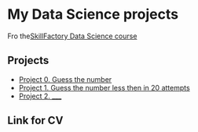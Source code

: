 # My Data Science projects

Fro the[SkillFactory Data Science course](https://apps.skillfactory.ru/learning/course/course-v1:SkillFactory+DST-3.0+28FEB2021/home)

## Projects

* [Project 0. Guess the number](https://github.com/Evgi23/test2/tree/main/Project%200)
* [Project 1. Guess the number less then in 20 attempts](https://github.com/Evgi23/test2/tree/main/Project_1)
* [Project 2. ___](__)

## Link for CV

[https://github.com/Evgi23/test2/tree/main/Project%200]: https://github.com/Evgi23/test2/tree/main/Project%200

